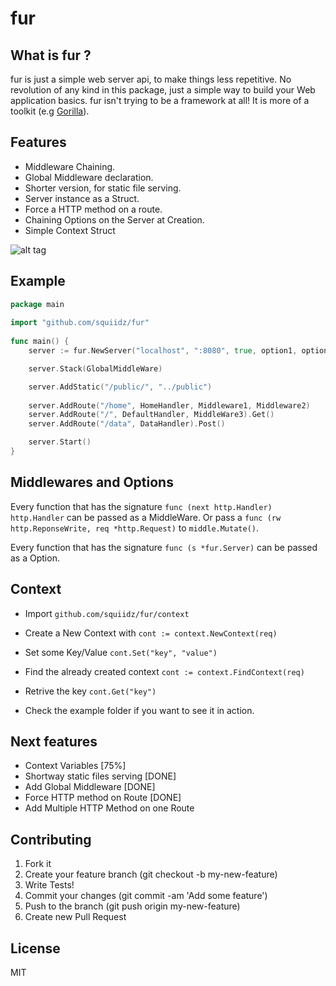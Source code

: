 fur
=======

## What is fur ?

fur is just a simple web server api, to make things less repetitive.
No revolution of any kind in this package, just a simple way to build your 
Web application basics. fur isn't trying to be a framework at all!
It is more of a toolkit (e.g [Gorilla](https://github.com/gorilla/mux)). 

## Features

- Middleware Chaining.
- Global Middleware declaration.
- Shorter version, for static file serving.
- Server instance as a Struct.
- Force a HTTP method on a route.
- Chaining Options on the Server at Creation.
- Simple Context Struct

![alt tag](http://upload.wikimedia.org/wikipedia/commons/8/8c/Marmota.jpg)

## Example
```go
package main
	
import "github.com/squiidz/fur"
	
func main() {
	server := fur.NewServer("localhost", ":8080", true, option1, option2)

	server.Stack(GlobalMiddleWare)

	server.AddStatic("/public/", "../public")
	
	server.AddRoute("/home", HomeHandler, Middleware1, Middleware2)
	server.AddRoute("/", DefaultHandler, MiddleWare3).Get()
	server.AddRoute("/data", DataHandler).Post()

	server.Start()
}
```

## Middlewares and Options
Every function that has the signature ` func (next http.Handler) http.Handler ` can be passed as a MiddleWare.
Or pass a ` func (rw http.ReponseWrite, req *http.Request) ` to ` middle.Mutate() `.

Every function that has the signature ` func (s *fur.Server) ` can be passed as a Option.

## Context

- Import ``` github.com/squiidz/fur/context ```
- Create a New Context with ``` cont := context.NewContext(req) ```
- Set some Key/Value ``` cont.Set("key", "value") ```
- Find the already created context ``` cont := context.FindContext(req) ```
- Retrive the key ``` cont.Get("key") ``` 

- Check the example folder if you want to see it in action.

## Next features
- Context Variables [75%]
- Shortway static files serving [DONE] 
- Add Global Middleware [DONE]
- Force HTTP method on Route [DONE]
- Add Multiple HTTP Method on one Route

## Contributing

1. Fork it
2. Create your feature branch (git checkout -b my-new-feature)
3. Write Tests!
4. Commit your changes (git commit -am 'Add some feature')
5. Push to the branch (git push origin my-new-feature)
6. Create new Pull Request

## License
MIT
